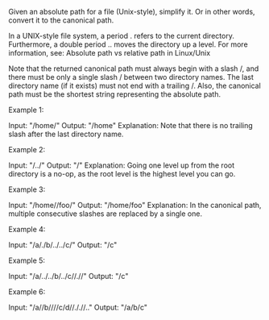 Given an absolute path for a file (Unix-style), simplify it. Or in other words, convert it to the canonical path.

In a UNIX-style file system, a period . refers to the current directory. Furthermore, a double period .. moves the directory up a level. For more information, see: Absolute path vs relative path in Linux/Unix

Note that the returned canonical path must always begin with a slash /, and there must be only a single slash / between two directory names. The last directory name (if it exists) must not end with a trailing /. Also, the canonical path must be the shortest string representing the absolute path.

Example 1:

Input: "/home/"
Output: "/home"
Explanation: Note that there is no trailing slash after the last directory name.

Example 2:

Input: "/../"
Output: "/"
Explanation: Going one level up from the root directory is a no-op, as the root level is the highest level you can go.

Example 3:

Input: "/home//foo/"
Output: "/home/foo"
Explanation: In the canonical path, multiple consecutive slashes are replaced by a single one.

Example 4:

Input: "/a/./b/../../c/"
Output: "/c"

Example 5:

Input: "/a/../../b/../c//.//"
Output: "/c"

Example 6:

Input: "/a//b////c/d//././/.."
Output: "/a/b/c"
